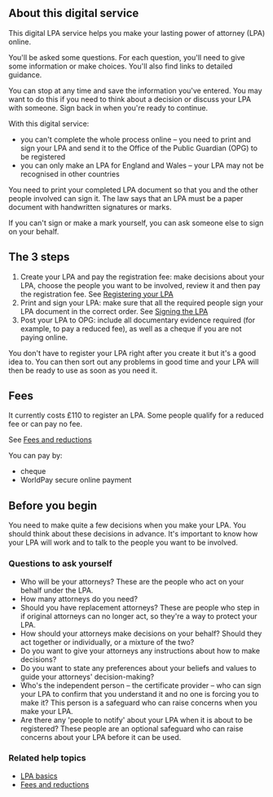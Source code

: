 ## About this digital service
This digital LPA service helps you make your lasting power of attorney (LPA) online.

You'll be asked some questions. For each question, you'll need to give some information or make choices. You'll also find links to detailed guidance.

You can stop at any time and save the information you've entered. You may want to do this if you need to think about a decision or discuss your LPA with someone. Sign back in when you're ready to continue.

With this digital service:

* you can't complete the whole process online – you need to print and sign your LPA and send it to the Office of the Public Guardian (OPG) to be registered
* you can only make an LPA for England and Wales – your LPA may not be recognised in other countries

You need to print your completed LPA document so that you and the other people involved can sign it. The law says that an LPA must be a paper document with handwritten signatures or marks.

If you can't sign or make a mark yourself, you can ask someone else to sign on your behalf.

## The 3 steps

1. Create your LPA and pay the registration fee: make decisions about your LPA, choose the people you want to be involved, review it and then pay the registration fee. See [Registering your LPA](/help/#topic-registering-the-lpa)
2. Print and sign your LPA: make sure that all the required people sign your LPA document in the correct order. See [Signing the LPA](/help/#topic-signing-the-lpa)
3. Post your LPA to OPG: include all documentary evidence required (for example, to pay a reduced fee), as well as a cheque if you are not paying online. 

You don't have to register your LPA right after you create it but it's a good idea to. You can then sort out any problems in good time and your LPA will then be ready to use as soon as you need it.

## Fees

It currently costs £110 to register an LPA. Some people qualify for a reduced fee or can pay no fee.

See [Fees and reductions](/help/#topic-fees-and-discounts)

You can pay by:

* cheque
* WorldPay secure online payment

## Before you begin

You need to make quite a few decisions when you make your LPA. You should think about these decisions in advance. It's important to know how your LPA will work and to talk to the people you want to be involved.

### Questions to ask yourself

* Who will be your attorneys? These are the people who act on your behalf under the LPA.
* How many attorneys do you need?
* Should you have replacement attorneys? These are people who step in if original attorneys can no longer act, so they're a way to protect your LPA.
* How should your attorneys make decisions on your behalf? Should they act together or individually, or a mixture of the two?
* Do you want to give your attorneys any instructions about how to make decisions?
* Do you want to state any preferences about your beliefs and values to guide your attorneys' decision-making?
* Who's the independent person – the certificate provider – who can sign your LPA to confirm that you understand it and no one is forcing you to make it? This person is a safeguard who can raise concerns when you make your LPA.
* Are there any 'people to notify' about your LPA when it is about to be registered? These people are an optional safeguard who can raise concerns about your LPA before it can be used.


### Related help topics
* [LPA basics](/help/#topic-lpa-basics)
* [Fees and reductions](/help/#topic-fees-and-reductions)
